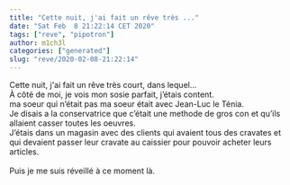 ```yaml
---
title: "Cette nuit, j'ai fait un rêve très ..."
date: "Sat Feb  8 21:22:14 CET 2020"
tags: ["reve", "pipotron"]
author: m1ch3l
categories: ["generated"]
slug: "reve/2020-02-08-21:22:14"
---
```


Cette nuit, j'ai fait un rêve très court, dans lequel...<br>
À côté de moi, je vois mon sosie parfait, j’étais content.<br>
ma soeur qui n’était pas ma soeur était avec Jean-Luc le Ténia.<br>
Je disais a la conservatrice que c’était une methode de gros con et qu’ils allaient casser toutes les oeuvres.<br>
J’étais dans un magasin avec des clients qui avaient tous des cravates et qui devaient passer leur cravate au caissier pour pouvoir acheter leurs articles.<br>
<br>
Puis je me suis réveillé à ce moment là.<br>
<br>
